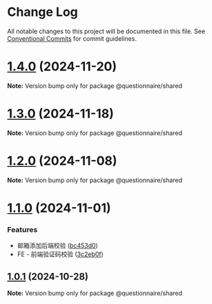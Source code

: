 # Change Log

All notable changes to this project will be documented in this file.
See [Conventional Commits](https://conventionalcommits.org) for commit guidelines.

# [1.4.0](https://gitee.com/IndulgeBack/react-questionnaire/compare/v1.3.0...v1.4.0) (2024-11-20)

**Note:** Version bump only for package @questionnaire/shared





# [1.3.0](https://gitee.com/IndulgeBack/react-questionnaire/compare/v1.2.0...v1.3.0) (2024-11-18)

**Note:** Version bump only for package @questionnaire/shared





# [1.2.0](https://gitee.com/IndulgeBack/react-questionnaire/compare/v1.1.0...v1.2.0) (2024-11-08)

**Note:** Version bump only for package @questionnaire/shared





# [1.1.0](https://gitee.com/IndulgeBack/react-questionnaire/compare/v1.0.1...v1.1.0) (2024-11-01)


### Features

* 邮箱添加后端校验 ([bc453d0](https://gitee.com/IndulgeBack/react-questionnaire/commits/bc453d034824e3954105003a42f66cdd7f6324b9))
* FE - 前端验证码校验 ([3c2eb0f](https://gitee.com/IndulgeBack/react-questionnaire/commits/3c2eb0fe1e7e4c9ba542a34cf02969d1ea1a15bf))





## [1.0.1](https://gitee.com/IndulgeBack/react-questionnaire/compare/v0.2.1...v1.0.1) (2024-10-28)

**Note:** Version bump only for package @questionnaire/shared
